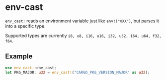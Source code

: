 # env-cast

`env_cast!` reads an environment variable just like `env!("XXX")`, but parses it into a specific type.

Supported types are currently
`i8, u8, i16, u16, i32, u32, i64, u64, f32, f64`.

## Example
```rust
use env_cast::env_cast;
let PKG_MAJOR: u32 = env_cast!("CARGO_PKG_VERSION_MAJOR" as u32);
```
